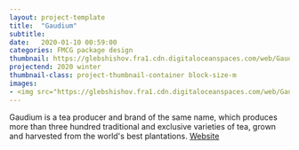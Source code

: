 ```yaml
---
layout: project-template
title:  "Gaudium"
subtitle: 
date:   2020-01-10 00:59:00
categories: FMCG package design
thumbnail: https://glebshishov.fra1.cdn.digitaloceanspaces.com/web/Gaudium/Gudium-1.jpg
projectend: 2020 winter
thumbnail-class: project-thumbnail-container block-size-m
images:
- <img src="https://glebshishov.fra1.cdn.digitaloceanspaces.com/web/Gaudium/Gudium-1.jpg" class="project-img-parameters img-size-full" alt="Gaudium-1">
---
```

Gaudium is a tea producer and brand of the same name, which produces more than three hundred traditional and exclusive varieties of tea, grown and harvested from the world's best plantations.
<a href="http://gaudium-global.com/" target="_blank">Website</a>